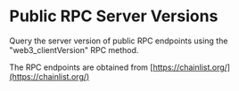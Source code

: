 # Public RPC Server Versions

Query the server version of public RPC endpoints using the "web3_clientVersion" RPC method.

The RPC endpoints are obtained from [https://chainlist.org/](https://chainlist.org/)
